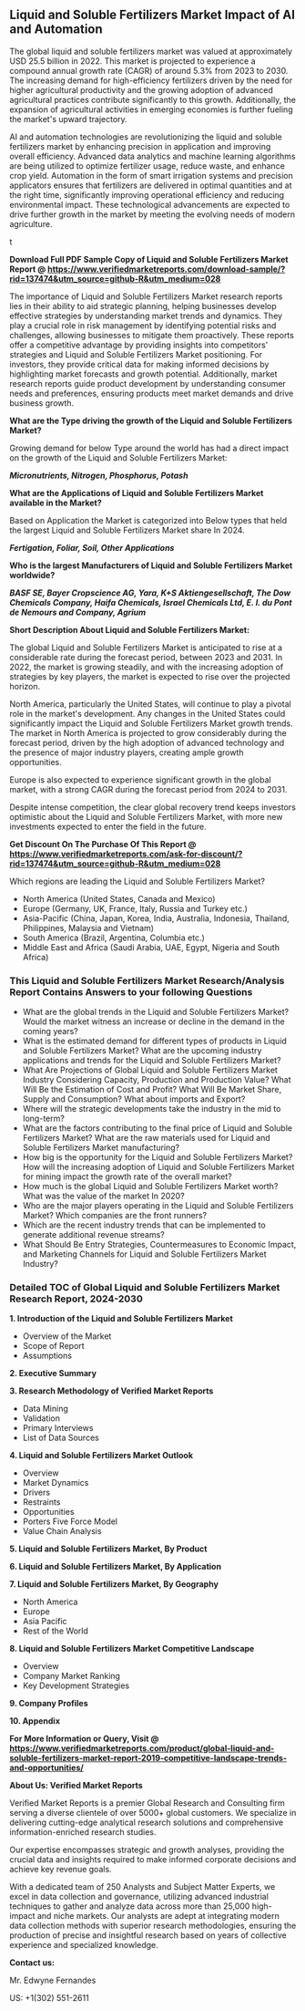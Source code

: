 <h2>Liquid and Soluble Fertilizers Market Impact of AI and Automation</h2><p>The global liquid and soluble fertilizers market was valued at approximately USD 25.5 billion in 2022. This market is projected to experience a compound annual growth rate (CAGR) of around 5.3% from 2023 to 2030. The increasing demand for high-efficiency fertilizers driven by the need for higher agricultural productivity and the growing adoption of advanced agricultural practices contribute significantly to this growth. Additionally, the expansion of agricultural activities in emerging economies is further fueling the market's upward trajectory.</p><p>AI and automation technologies are revolutionizing the liquid and soluble fertilizers market by enhancing precision in application and improving overall efficiency. Advanced data analytics and machine learning algorithms are being utilized to optimize fertilizer usage, reduce waste, and enhance crop yield. Automation in the form of smart irrigation systems and precision applicators ensures that fertilizers are delivered in optimal quantities and at the right time, significantly improving operational efficiency and reducing environmental impact. These technological advancements are expected to drive further growth in the market by meeting the evolving needs of modern agriculture.</p>t</p><p id="" class=""><strong>Download Full PDF Sample Copy of Liquid and Soluble Fertilizers Market Report @ <a href="https://www.verifiedmarketreports.com/download-sample/?rid=137474&utm_source=github-R&utm_medium=028" target="_blank">https://www.verifiedmarketreports.com/download-sample/?rid=137474&utm_source=github-R&utm_medium=028</a></strong></p><p>The importance of&nbsp;Liquid and Soluble Fertilizers Market research reports lies in their ability to aid strategic planning, helping businesses develop effective strategies by understanding market trends and dynamics. They play a crucial role in risk management by identifying potential risks and challenges, allowing businesses to mitigate them proactively. These reports offer a competitive advantage by providing insights into competitors' strategies and Liquid and Soluble Fertilizers Market positioning. For investors, they provide critical data for making informed decisions by highlighting market forecasts and growth potential. Additionally, market research reports guide product development by understanding consumer needs and preferences, ensuring products meet market demands and drive business growth.</p><p><strong>What are the&nbsp;Type driving the growth of the Liquid and Soluble Fertilizers Market?</strong></p><p id="" class="">Growing demand for below Type around the world has had a direct impact on the growth of the Liquid and Soluble Fertilizers Market:</p><em><strong>Micronutrients, Nitrogen, Phosphorus, Potash</strong></em></p><strong>What are the&nbsp;Applications&nbsp;of Liquid and Soluble Fertilizers Market available in the Market?</strong></p><p id="" class="">Based on Application the Market is categorized into Below types that held the largest Liquid and Soluble Fertilizers Market share In 2024.</p><em><strong>Fertigation, Foliar, Soil, Other Applications</strong></em></p><strong>Who is the largest Manufacturers of Liquid and Soluble Fertilizers Market worldwide?</strong></p><p><em><strong>BASF SE, Bayer Cropscience AG, Yara, K+S Aktiengesellschaft, The Dow Chemicals Company, Haifa Chemicals, Israel Chemicals Ltd, E. I. du Pont de Nemours and Company, Agrium</strong></em></p><p id="" class=""><strong>Short Description About Liquid and Soluble Fertilizers Market:</strong></p><p>The global Liquid and Soluble Fertilizers Market is anticipated to rise at a considerable rate during the forecast period, between 2023 and 2031. In 2022, the market is growing steadily, and with the increasing adoption of strategies by key players, the market is expected to rise over the projected horizon.</p><p>North America, particularly the United States, will continue to play a pivotal role in the market's development. Any changes in the United States could significantly impact the Liquid and Soluble Fertilizers Market growth trends. The market in North America is projected to grow considerably during the forecast period, driven by the high adoption of advanced technology and the presence of major industry players, creating ample growth opportunities.</p><p>Europe is also expected to experience significant growth in the global market, with a strong CAGR during the forecast period from 2024 to 2031.</p><p>Despite intense competition, the clear global recovery trend keeps investors optimistic about the Liquid and Soluble Fertilizers Market, with more new investments expected to enter the field in the future.</p><p id="" class=""><strong>Get Discount On The Purchase Of This Report @ <a href="https://www.verifiedmarketreports.com/ask-for-discount/?rid=137474&utm_source=github-R&utm_medium=028" target="_blank">https://www.verifiedmarketreports.com/ask-for-discount/?rid=137474&utm_source=github-R&utm_medium=028</a></strong></p>Which regions are leading the Liquid and Soluble Fertilizers Market?</p><ul><li>North America (United States, Canada and Mexico)</li><li>Europe (Germany, UK, France, Italy, Russia and Turkey etc.)</li><li>Asia-Pacific (China, Japan, Korea, India, Australia, Indonesia, Thailand, Philippines, Malaysia and Vietnam)</li><li>South America (Brazil, Argentina, Columbia etc.)</li><li>Middle East and Africa (Saudi Arabia, UAE, Egypt, Nigeria and South Africa)</li></ul><h3 id="" class="">This Liquid and Soluble Fertilizers Market Research/Analysis Report Contains Answers to your following Questions</h3><ul><li>What are the global trends in the Liquid and Soluble Fertilizers Market? Would the market witness an increase or decline in the demand in the coming years?</li><li>What is the estimated demand for different types of products in Liquid and Soluble Fertilizers Market? What are the upcoming industry applications and trends for the Liquid and Soluble Fertilizers Market?</li><li>What Are Projections of Global Liquid and Soluble Fertilizers Market Industry Considering Capacity, Production and Production Value? What Will Be the Estimation of Cost and Profit? What Will Be Market Share, Supply and Consumption? What about imports and Export?</li><li>Where will the strategic developments take the industry in the mid to long-term?</li><li>What are the factors contributing to the final price of Liquid and Soluble Fertilizers Market? What are the raw materials used for Liquid and Soluble Fertilizers Market manufacturing?</li><li>How big is the opportunity for the Liquid and Soluble Fertilizers Market? How will the increasing adoption of Liquid and Soluble Fertilizers Market for mining impact the growth rate of the overall market?</li><li>How much is the global Liquid and Soluble Fertilizers Market worth? What was the value of the market In 2020?</li><li>Who are the major players operating in the Liquid and Soluble Fertilizers Market? Which companies are the front runners?</li><li>Which are the recent industry trends that can be implemented to generate additional revenue streams?</li><li>What Should Be Entry Strategies, Countermeasures to Economic Impact, and Marketing Channels for Liquid and Soluble Fertilizers Market Industry?</li></ul><h3 id="" class="">Detailed TOC of Global Liquid and Soluble Fertilizers Market Research Report, 2024-2030</h3><p id="" class=""><strong>1. Introduction of the Liquid and Soluble Fertilizers Market</strong></p><ul><li>Overview of the Market</li><li>Scope of Report</li><li>Assumptions</li></ul><p id="" class=""><strong>2. Executive Summary</strong></p><p id="" class=""><strong>3. Research Methodology of Verified Market Reports</strong></p><ul><li>Data Mining</li><li>Validation</li><li>Primary Interviews</li><li>List of Data Sources</li></ul><p id="" class=""><strong>4. Liquid and Soluble Fertilizers Market Outlook</strong></p><ul><li>Overview</li><li>Market Dynamics</li><li>Drivers</li><li>Restraints</li><li>Opportunities</li><li>Porters Five Force Model</li><li>Value Chain Analysis</li></ul><p id="" class=""><strong>5. Liquid and Soluble Fertilizers Market, By Product</strong></p><p id="" class=""><strong>6. Liquid and Soluble Fertilizers Market, By Application</strong></p><p id="" class=""><strong>7. Liquid and Soluble Fertilizers Market, By Geography</strong></p><ul><li>North America</li><li>Europe</li><li>Asia Pacific</li><li>Rest of the World</li></ul><p id="" class=""><strong>8. Liquid and Soluble Fertilizers Market Competitive Landscape</strong></p><ul><li>Overview</li><li>Company Market Ranking</li><li>Key Development Strategies</li></ul><p id="" class=""><strong>9. Company Profiles</strong></p><p id="" class=""><strong>10. Appendix</strong></p><p id="" class=""><strong>For More Information or Query, Visit @ <a href="https://www.verifiedmarketreports.com/product/global-liquid-and-soluble-fertilizers-market-report-2019-competitive-landscape-trends-and-opportunities/" target="_blank">https://www.verifiedmarketreports.com/product/global-liquid-and-soluble-fertilizers-market-report-2019-competitive-landscape-trends-and-opportunities/</a></strong></p><p id="" class=""><strong>About Us: Verified Market Reports</strong></p><p id="" class="">Verified Market Reports is a premier Global Research and Consulting firm serving a diverse clientele of over 5000+ global customers. We specialize in delivering cutting-edge analytical research solutions and comprehensive information-enriched research studies.</p><p id="" class="">Our expertise encompasses strategic and growth analyses, providing the crucial data and insights required to make informed corporate decisions and achieve key revenue goals.</p><p id="" class="">With a dedicated team of 250 Analysts and Subject Matter Experts, we excel in data collection and governance, utilizing advanced industrial techniques to gather and analyze data across more than 25,000 high-impact and niche markets. Our analysts are adept at integrating modern data collection methods with superior research methodologies, ensuring the production of precise and insightful research based on years of collective experience and specialized knowledge.</p><p id="" class=""><strong>Contact us:</strong></p><p id="" class="">Mr. Edwyne Fernandes</p><p id="" class="">US: +1(302) 551-2611</p>